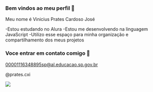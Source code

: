 ### Bem vindos ao meu perfil 💙

Meu nome é Vinicius Prates Cardoso José

-Estou estudando no Alura 
-Estou me desenvolvendo na linguagem JavaScript
-Utilizo esse espaço para minha organização e compartilhamento dos meus projetos

### Voce entrar em contato comigo 📧

00001116348895sp@al.educacao.sp.gov.br

@prates.cxi


![](https://media1.tenor.com/m/eebxXepTwbMAAAAC/rhino-shit.gif)

